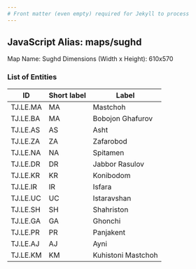 ```yaml
---
# Front matter (even empty) required for Jekyll to process
---
```


## JavaScript Alias: maps/sughd

Map Name: Sughd
Dimensions (Width x Height): 610x570





### List of Entities

ID | Short label | Label
---|---|---|
TJ.LE.MA|MA|Mastchoh
TJ.LE.BA|MA|Bobojon Ghafurov
TJ.LE.AS|AS|Asht
TJ.LE.ZA|ZA|Zafarobod
TJ.LE.NA|NA|Spitamen
TJ.LE.DR|DR|Jabbor Rasulov
TJ.LE.KR|KR|Konibodom
TJ.LE.IR|IR|Isfara
TJ.LE.UC|UC|Istaravshan
TJ.LE.SH|SH|Shahriston
TJ.LE.GA|GA|Ghonchi
TJ.LE.PR|PR|Panjakent
TJ.LE.AJ|AJ|Ayni
TJ.LE.KM|KM|Kuhistoni Mastchoh